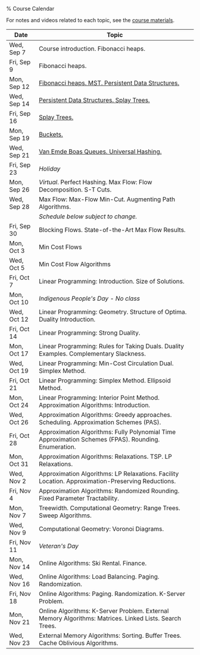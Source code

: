 % Course Calendar

For notes and videos related to each topic, see the [course materials](materials.html).

| Date           | Topic                                                                    |
|----------------|--------------------------------------------------------------------------|
| Wed, Sep 7     | Course introduction. Fibonacci heaps.
| Fri, Sep 9     | Fibonacci heaps.                                                         
| Mon, Sep 12    | [Fibonacci heaps. MST. Persistent Data Structures.](https://youtu.be/D9btHIAk4ac)
| Wed, Sep 14    | [Persistent Data Structures. Splay Trees.](https://youtu.be/56AGGEkdA2g)
| Fri, Sep 16    | [Splay Trees.](https://youtu.be/HCQJfTyMwi8)
| Mon, Sep 19    | [Buckets.](https://youtu.be/4B3Y-NfBgW0)
| Wed, Sep 21    | [Van Emde Boas Queues. Universal Hashing.](https://youtu.be/MrL1NbUodsw)
| Fri, Sep 23    | *Holiday*                                                                
| Mon, Sep 26    | *Virtual*. Perfect Hashing. Max Flow: Flow Decomposition. S-T Cuts.                 
| Wed, Sep 28    | Max Flow: Max-Flow Min-Cut. Augmenting Path Algorithms.                  
|                | *Schedule below subject to change.*
| Fri, Sep 30    | Blocking Flows. State-of-the-Art Max Flow Results.                       
| Mon, Oct 3     | Min Cost Flows                                                           
| Wed, Oct 5     | Min Cost Flow Algorithms                                                 
| Fri, Oct 7     | Linear Programming: Introduction. Size of Solutions.                     
| Mon, Oct 10    | *Indigenous People's Day - No class*
| Wed, Oct 12    | Linear Programming: Geometry. Structure of Optima. Duality Introduction. 
| Fri, Oct 14    | Linear Programming: Strong Duality.
| Mon, Oct 17    | Linear Programming: Rules for Taking Duals. Duality Examples. Complementary Slackness.
| Wed, Oct 19    | Linear Programming: Min-Cost Circulation Dual. Simplex Method.
| Fri, Oct 21    | Linear Programming: Simplex Method. Ellipsoid Method.
| Mon, Oct 24    | Linear Programming: Interior Point Method. Approximation Algorithms: Introduction.
| Wed, Oct 26    | Approximation Algorithms: Greedy approaches. Scheduling. Approximation Schemes (PAS).
| Fri, Oct 28    | Approximation Algorithms: Fully Polynomial Time Approximation Schemes (FPAS). Rounding. Enumeration.
| Mon, Oct 31    | Approximation Algorithms: Relaxations. TSP. LP Relaxations.
| Wed, Nov 2     | Approximation Algorithms: LP Relaxations. Facility Location. Approximation-Preserving Reductions.
| Fri, Nov 4     | Approximation Algorithms: Randomized Rounding. Fixed Parameter Tractability.
| Mon, Nov 7     | Treewidth. Computational Geometry: Range Trees. Sweep Algorithms.
| Wed, Nov 9     | Computational Geometry: Voronoi Diagrams.
| Fri, Nov 11    | *Veteran's Day*
| Mon, Nov 14    | Online Algorithms: Ski Rental. Finance.
| Wed, Nov 16    | Online Algorithms: Load Balancing. Paging. Randomization.
| Fri, Nov 18    | Online Algorithms: Paging. Randomization. K-Server Problem.
| Mon, Nov 21    | Online Algorithms: K-Server Problem. External Memory Algorithms: Matrices. Linked Lists. Search Trees.
| Wed, Nov 23    | External Memory Algorithms: Sorting. Buffer Trees. Cache Oblivious Algorithms.
